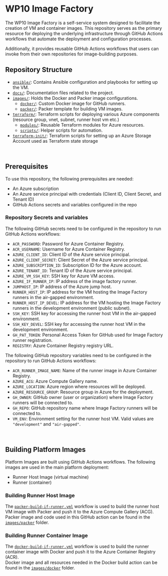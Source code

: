 # WP10 Image Factory

The WP10 Image Factory is a self-service system designed to facilitate the creation of VM and container images. This repository serves as the primary resource for deploying the underlying infrastructure through GitHub Actions workflows that automate the deployment and configuration processes.

Additionally, it provides reusable GitHub Actions workflows that users can invoke from their own repositories for image-building purposes.


## Repository Structure

- [`ansible/`](./ansible/): Contains Ansible configuration and playbooks for setting up the VM.
- [`docs/`](./docs/): Documentation files related to the project.
- [`images/`](./images/): Holds the Docker and Packer image configurations.
  - [`docker/`](./images/docker/): Custom Docker image for GitHub runners.
  - [`packer/`](./images/packer/): Packer template for building VM images.
- [`terraform/`](./terraform/): Terraform scripts for deploying various Azure components (resource group, vnet, subnet, runner host vm etc.)
  - [`modules/`](./terraform/modules/): Reusable Terraform modules for Azure resources.
  - [`scripts/`](./terraform/scripts/): Helper scripts for automation.
- [`terraform-init/`](./terraform-init/): Terraform scripts for setting up an Azure Storage Account used as Terraform state storage

<br />

## Prerequisites

To use this repository, the following prerequisites are needed:

- An Azure subscription
- An Azure service principal with credentials (Client ID, Client Secret, and Tenant ID)
- GitHub Actions secrets and variables configured in the repo

### Repository Secrets and variables

The following GitHub secrets need to be configured in the repository to run GitHub Actions workflows:

- `ACR_PASSWORD`: Password for Azure Container Registry.
- `ACR_USERNAME`: Username for Azure Container Registry.
- `AZURE_CLIENT_ID`: Client ID of the Azure service principal.
- `AZURE_CLIENT_SECRET`: Client Secret of the Azure service principal.
- `AZURE_SUBSCRIPTION_ID`: Subscription ID for the Azure account.
- `AZURE_TENANT_ID`: Tenant ID of the Azure service principal.
- `AZURE_VM_SSH_KEY`: SSH key for Azure VM access.
- `AZURE_IF_RUNNER_IP`: IP address of the image factory runner.
- `JUMPHOST_IP`: IP address of the Azure jump host.
- `RUNNER_HOST_IP`: IP address for the VM hosting the Image Factory runners in the air-gapped environment.
- `RUNNER_HOST_IP_DEVEL`: IP address for the VM hosting the Image Factory runners in the development environment (public subnet).
- `SSH_KEY`: SSH key for accessing the runner host VM in the air-gapped environment.
- `SSH_KEY_DEVEL`: SSH key for accessing the runner host VM in the development environment.
- `GH_PAT_TOKEN`: Personal Access Token for GitHub used for Image Factory runner registration.
- `REGISTRY`: Azure Container Registry registry URL.

The following GitHub repository variables need to be configured in the repository to run GitHub Actions workflows:

- `ACR_RUNNER_IMAGE_NAME`: Name of the runner image in Azure Container Registry.
- `AZURE_ACG`: Azure Compute Gallery name.
- `AZURE_LOCATION`: Azure region where resources will be deployed.
- `AZURE_RESOURCE_GROUP`: Resource group in Azure for the deployment.
- `GH_OWNER`: GitHub owner (user or organization) where Image Factory runners will be connected to.
- `GH_REPO`: GitHub repository name where Image Factory runners will be connected to.
- `VM_ENV`: Environment setting for the runner host VM. Valid values are `"development"` and `"air-gapped"`.

<br />

## Building Platform Images

Platform Images are built using GitHub Actions workflows. The following images are used in the main platform deployment:
- Runner Host Image (virtual machine)
- Runner (container)

### Building Runner Host Image

The [`packer-build-if-runner.yml`](.github/workflows/packer-build-if-vm.yml) workflow is used to build the runner host VM image with Packer and push it to the Azure Compute Gallery (ACG).  
Packer image and code used in this GitHub action can be found in the [`images/packer`](./images/packer) folder.

### Building Runner Container Image

The [`docker-build-if-runner.yml`](.github/workflows/docker-build-if-runner.yml) workflow is used to build the runner container image with Docker and push it to the Azure Container Registry (ACR).  
Docker image and all resources needed in the Docker build action can be found in the [`images/docker`](./images/docker) folder.